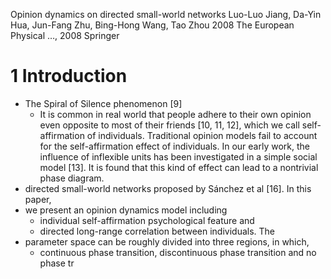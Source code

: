 Opinion dynamics on directed small-world networks
Luo-Luo Jiang, Da-Yin Hua, Jun-Fang Zhu, Bing-Hong Wang, Tao Zhou
2008 The European Physical …, 2008 Springer

# 1 Introduction

* The Spiral of Silence phenomenon [9] 
  * It is common in real world that people adhere to their own opinion even
    opposite to most of their friends [10, 11, 12], which we call
    self-affirmation of individuals.  Traditional opinion models fail to
    account for the self-affirmation effect of individuals. In our early work,
    the influence of inflexible units has been investigated in a simple social
    model [13]. It is found that this kind of effect can lead to a nontrivial
    phase diagram.
* directed small-world networks proposed by Sánchez et al [16]. In this paper,
* we present an opinion dynamics model including 
  * individual self-affirmation psychological feature and 
  * directed long-range correlation between individuals. The 
* parameter space can be roughly divided into three regions, in which,
  * continuous phase transition, discontinuous phase transition and no phase tr
